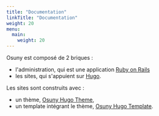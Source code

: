 ```yaml
---
title: "Documentation"
linkTitle: "Documentation"
weight: 20
menu:
  main:
    weight: 20
---
```


Osuny est composé de 2 briques :
- l'administration, qui est une application [Ruby on Rails](https://rubyonrails.org/)
- les sites, qui s'appuient sur [Hugo](https://gohugo.io/).


Les sites sont construits avec :
- un thème, [Osuny Hugo Theme](https://github.com/noesya/osuny-hugo-theme),
- un template intégrant le thème, [Osuny Hugo Template](https://github.com/noesya/osuny-hugo-template).

